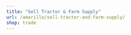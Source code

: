 ```yaml
---
title: "Sell Tractor & Farm Supply"
url: /amarillo/sell-tractor-and-farm-supply/
shop: trade
---
```

